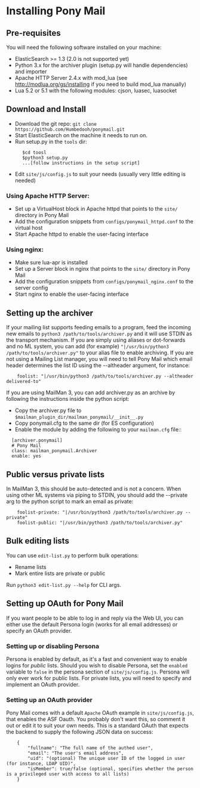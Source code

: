 # Installing Pony Mail #

## Pre-requisites ##
You will need the following software installed on your machine:

- ElasticSearch >= 1.3 (2.0 is not supported yet)
- Python 3.x for the archiver plugin (setup.py will handle dependencies) and importer
- Apache HTTP Server 2.4.x with mod_lua (see http://modlua.org/gs/installing if you need to build mod_lua manually)
- Lua 5.2 or 5.1 with the following modules: cjson, luasec, luasocket


## Download and Install ##
- Download the git repo: `git clone https://github.com/Humbedooh/ponymail.git`
- Start ElasticSearch on the machine it needs to run on.
- Run setup.py in the `tools` dir:
```
      $cd toosl
      $python3 setup.py
      ...[follow instructions in the setup script]
```
- Edit `site/js/config.js` to suit your needs (usually very little editing is needed)

### Using Apache HTTP Server: ###
- Set up a VirtualHost block in Apache httpd that points to the `site/` directory in Pony Mail
- Add the configuration snippets from `configs/ponymail_httpd.conf` to the virtual host
- Start Apache httpd to enable the user-facing interface

### Using nginx: ###
- Make sure lua-apr is installed
- Set up a Server block in nginx that points to the `site/` directory in Pony Mail
- Add the configuration snippets from `configs/ponymail_nginx.conf` to the server config
- Start nginx to enable the user-facing interface


## Setting up the archiver ##
If your mailing list supports feeding emails to a program, feed the incoming new emails to `python3 /path/to/tools/archiver.py`
and it will use STDIN as the transport mechanism. If you are simply using aliases or dot-forwards and no ML system, you can
add (for example) `"|/usr/bin/python3 /path/to/tools/archiver.py"` to your alias file to enable archiving.
If you are not using a Mailing List manager, you will need to tell Pony Mail which email header determines the
list ID using the --altheader argument, for instance:
```
    foolist: "|/usr/bin/python3 /path/to/tools/archiver.py --altheader delivered-to"
```

If you are using MailMan 3, you can add archiver.py as an archive by following the instructions inside the python script:
- Copy the archiver.py file to `$mailman_plugin_dir/mailman_ponymail/__init__.py`
- Copy ponymail.cfg to the same dir (for ES configuration)
- Enable the module by adding the following to your `mailman.cfg` file::
```
  [archiver.ponymail]
  # Pony Mail
  class: mailman_ponymail.Archiver
  enable: yes
```

## Public versus private lists ##
In MailMan 3, this should be auto-detected and is not a concern.
When using other ML systems via piping to STDIN, you should add
the --private arg to the python script to mark an email as private:
```
    foolist-private: "|/usr/bin/python3 /path/to/tools/archiver.py --private"
    foolist-public: "|/usr/bin/python3 /path/to/tools/archiver.py"
```


## Bulk editing lists ##
You can use `edit-list.py` to perform bulk operations:
- Rename lists
- Mark entire lists are private or public

Run `python3 edit-list.py --help` for CLI args.


## Setting up OAuth for Pony Mail ##
If you want people to be able to log in and reply via the Web UI, you can either
use the default Persona login (works for all email addresses) or specify an
OAuth provider.

### Setting up or disabling Persona ###
Persona is enabled by default, as it's a fast and convenient way to enable
logins for *public* lists. Should you wish to disable Persona, set the
`enabled` variable to `false` in the persona section of `site/js/config.js`.
Persona will only ever work for public lists. For private lists, you will need
to specify and implement an OAuth provider.

### Setting up an OAuth provider ###
Pony Mail comes with a default `Apache` OAuth example in `site/js/config.js`,
that enables the ASF Oauth. You probably don't want this, so comment it out or
edit it to suit your own needs. This is a standard OAuth that expects the
backend to supply the following JSON data on success:

~~~
    {
        "fullname": "The full name of the authed user",
        "email": "The user's email address",
        "uid": "(optional) The unique user ID of the logged in user (for instance, LDAP UID)",
        "isMember": true/false (optional, specifies whether the person is a privileged user with access to all lists)
    }
~~~
